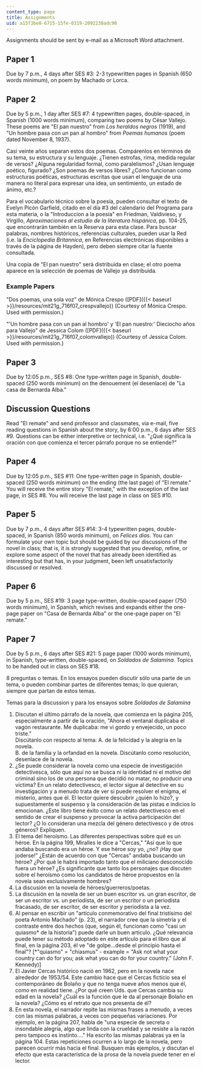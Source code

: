 ```yaml
---
content_type: page
title: Assignments
uid: a15f3be8-6715-15fe-0319-2092230adc90
---
```


Assignments should be sent by e-mail as a Microsoft Word attachment.

Paper 1
-------

Due by 7 p.m., 4 days after SES #3: 2-3 typewritten pages in Spanish (650 words minimum), on poem by Machado or Lorca.

Paper 2
-------

Due by 5 p.m., 1 day after SES #7: 4 typewritten pages, double-spaced, in Spanish (1000 words minimum), comparing two poems by César Vallejo. These poems are "El pan nuestro" from _Los heraldos negros_ (1919), and "Un hombre pasa con un pan al hombro" from _Poemas humanos_ (poem dated November 8, 1937).

Casi veinte años separan estos dos poemas. Compárenlos en términos de su tema, su estructura y su lenguaje. ¿Tienen estrofas, rima, medida regular de versos? ¿Alguna regularidad formal, como paralelismos? ¿Usan lenguaje poético, figurado? ¿Son poemas de versos libres? ¿Cómo funcionan como estructuras poéticas, estructuras escritas que usan el lenguaje de una manera no literal para expresar una idea, un sentimiento, un estado de ánimo, etc.?

Para el vocabulario técnico sobre la poesía, pueden consultar el texto de Evelyn Picón Garfield, citado en el día #3 del calendario del Programa para esta materia, o la "Introduccion a la poesía" en Friedman, Valdivieso, y Virgillo, _Aproximaciones al estudio de la literatura hispánica_, pp. 104-25, que encontrarán también en la Reserva para esta clase. Para buscar palabras, nombres históricos, referencias culturales, pueden usar la Red (i.e. la _Enciclopedia Britannica_, en Referencias electrónicas disponibles a través de la página de Hayden), pero deben siempre citar la fuente consultada.

Una copia de "El pan nuestro" será distribuida en clase; el otro poema aparece en la selección de poemas de Vallejo ya distribuida.

### Example Papers

"Dos poemas, una sola voz" de Mónica Crespo ([PDF]({{< baseurl >}}/resources/mit21g_716f07_crespvallejo)) (Courtesy of Mónica Crespo. Used with permission.)

"'Un hombre pasa con un pan al hombro' y 'El pan nuestro:' Dieciocho años para Vallejo" de Jessica Colom ([PDF]({{< baseurl >}}/resources/mit21g_716f07_colomvallejo)) (Courtesy of Jessica Colom. Used with permission.)

Paper 3
-------

Due by 12:05 p.m., SES #8: One type-written page in Spanish, double-spaced (250 words minimum) on the denouement (el desenlace) de "La casa de Bernarda Alba."

Discussion Questions
--------------------

Read "El remate" and send professor and classmates, via e-mail, five reading questions in Spanish about the story, by 6:00 p.m., 6 days after SES #9. Questions can be either interpretive or technical, i.e. "¿Qué significa la oración con que comienza el tercer párrafo porque no se entiende?"

Paper 4
-------

Due by 12:05 p.m., SES #11: One type-written page in Spanish, double-spaced (250 words minimum) on the ending (the last page) of "El remate." You will receive the entire story "El remate," with the exception of the last page, in SES #8. You will receive the last page in class on SES #10.

Paper 5
-------

Due by 7 p.m., 4 days after SES #14: 3-4 typewritten pages, double-spaced, in Spanish (850 words minimum), on _Felices días_. You can formulate your own topic but should be guided by our discussions of the novel in class; that is, it is strongly suggested that you develop, refine, or explore some aspect of the novel that has already been identified as interesting but that has, in your judgment, been left unsatisfactorily discussed or resolved.

Paper 6
-------

Due by 5 p.m., SES #19: 3 page type-written, double-spaced paper (750 words minimum), in Spanish, which revises and expands either the one-page paper on "Casa de Bernarda Alba" or the one-page paper on "El remate."

Paper 7
-------

Due by 5 p.m., 6 days after SES #21: 5 page paper (1000 words minimum), in Spanish, type-written, double-spaced, on _Soldados de Salamina_. Topics to be handed out in class on SES #18.

8 preguntas o temas. En los ensayos pueden discutir sólo una parte de un tema, o pueden combinar partes de diferentes temas; lo que quieran, siempre que partan de estos temas.

Temas para la discussion y para los ensayos sobre _Soldados de Salamina_

1.  Discutan el último párrafo de la novela, que comienza en la página 205, especialmente a partir de la oración, "Ahora el ventanal duplicaba el vagón restaurante. Me duplicaba: me vi gordo y envejecido, un poco triste."  
    Discútanlo con respecto al tema: A. de la felicidad y la alegría en la novela.  
    B. de la familia y la orfandad en la novela. Discútanlo como resolución, desenlace de la novela.
2.  ¿Se puede considerar la novela como una especie de investigación detectivesca, sólo que aquí no se busca ni la identidad ni el motivo del criminal sino los de una persona que decidió no matar, no producir una víctima? En un relato detectivesco, el lector sigue al detective en su investigación y a menudo trata de ver si puede resolver el enigma, el misterio, antes que él. El lector quiere descubrir ¿quién lo hizo?, y supuestamente el suspenso y la consideración de las pistas e indicios lo emocionan. ¿Este libro tiene éxito como un relato detectivesco en el sentido de crear el suspenso y provocar la activa participación del lector? ¿O lo consideran una mezcla del género detectivesco y de otros géneros? Expliquen.
3.  El tema del heroísmo. Las diferentes perspectivas sobre qué es un héroe. En la página 199, Miralles le dice a "Cercas," "Así que lo que andaba buscando era un héroe. Y ese héroe soy yo, ¿no? ¡Hay que joderse!" ¿Están de acuerdo con que "Cercas" andaba buscando un héroe? ¿Por qué le habrá importado tanto que el miliciano desconocido fuera un héroe? ¿Es significante que tanto los personajes que discuten sobre el heroísmo como los candidatos de héroe propuestos en la novela sean exclusivamente hombres?
4.  La discusión en la novela de héroes/guerreros/poetas.
5.  La discusión en la novela de ser un buen escritor vs. un gran escritor, de ser un escritor vs. un periodista, de ser un escritor o un periodista fracasado, de ser escritor, de ser escritor y periodista a la vez.
6.  Al pensar en escribir un "artículo conmemorativo del final tristísimo del poeta Antonio Machado" (p. 23), el narrador cree que la simetría y el contraste entre dos hechos (que, según él, funcionan como "casi un quiasmo\* de la historia") puede darle un buen artículo. ¿Qué relevancia puede tener su método adoptado en este artículo para el libro que al final, en la página 203, él ve "de golpe...desde el principio hasta el final"? \[\*"quiasmo" = "chiasmus" - example = "Ask not what your country can do for you; ask what you can do for your country." (John F. Kennedy)\]
7.  El Javier Cercas histórico nació en 1962, pero en la novela nace alrededor de 1953/54. Este cambio hace que el Cercas ficticio sea el contemporáneo de Bolaño y que no tenga nueve años menos que él, como en realidad tiene. ¿Por qué creen Uds. que Cercas cambia su edad en la novela? ¿Cuál es la función que le da al personaje Bolaño en la novela? ¿Cómo es el retrato que nos presenta de él?
8.  En esta novela, el narrador repite las mismas frases a menudo, a veces con las mismas palabras, a veces con pequeñas variaciones. Por ejemplo, en la página 207, habla de "una especie de secreta o insondable alegría, algo que linda con la crueldad y se resiste a la razón pero tampoco es instinto...." Ha escrito las mismas palabras ya en la página 104. Estas repeticiones ocurren a lo largo de la novela, pero parecen ocurrir más hacia el final. Busquen más ejemplos, y discutan el efecto que esta característica de la prosa de la novela puede tener en el lector.